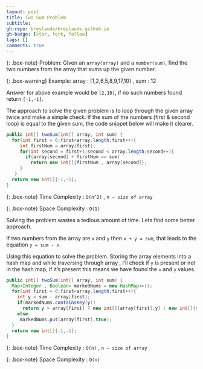```yaml
---
layout: post
title: Two Sum Problem
subtitle: 
gh-repo: breylaude/breylaude.github.io
gh-badge: [star, fork, follow]
tags: []
comments: true
---
```


{: .box-note}
Problem: Given an `array(array)` and a `number(sum)`, find the two numbers from the array that sums up the given number.

{: .box-warning}
Example: array : [1,2,6,5,8,9,17,10] , sum : 12

Answer for above example would be `[2,10]`, if no such numbers found return `[-1,-1]`.

The approach to solve the given problem is to loop through the given array twice and make a simple check. If the sum of the numbers (first & second loop) is equal to the given sum, the code snippet below will make it clearer.

```java
public int[] twoSum(int[] array, int sum) {
  for(int first = 0;first<array.length;first++){
     int firstNum = array[first];
     for(int second = first+1;second < array.length;second++){
       if(array[second] + firstNum == sum)
         return new int[]{firstNum , array[second]}; 
     } 
   }
  return new int[]{-1,-1};
}
```

{: .box-note}
Time Complexity : `O(n^2)` , `n – size of array`

{: .box-note}
Space Complexity : `O(1)`

Solving the problem wastes a tedious amount of time. Lets find some better approach.

If two numbers from the array are `x` and `y` then `x + y = sum`, that leads to the equation `y = sum - x`. 

Using this equation to solve the problem. Storing the array elements into a hash map and while traversing through array , I’ll check if `y` is present or not in the hash map, if it’s present this means we have found the `x` and `y` values.

```java
public int[] twoSum(int[] array, int sum) {
  Map<Integer , Boolean> markedNums = new HashMap<>();
  for(int first = 0;first<array.length;first++){
    int y = sum - array[first];
    if(markedNums.containsKey(y))
      return y > array[first] ? new int[]{array[first],y} : new int[]{y,array[first]};
    else
     markedNums.put(array[first],true); 
  }
  return new int[]{-1,-1};
}
```

{: .box-note}
Time Complexity : `O(n)` , `n – size of array`

{: .box-note}
Space Complexity : `O(n)`
